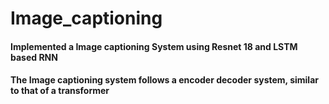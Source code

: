 # Image_captioning
#### Implemented a Image captioning System using Resnet 18 and LSTM based RNN
#### The Image captioning system follows a encoder decoder system, similar to that of a transformer
